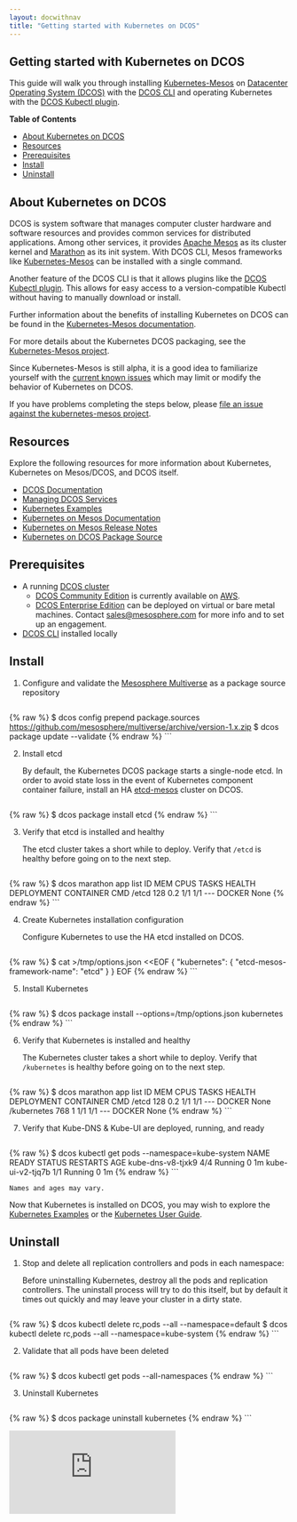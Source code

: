 ```yaml
---
layout: docwithnav
title: "Getting started with Kubernetes on DCOS"
---
```

<!-- BEGIN MUNGE: UNVERSIONED_WARNING -->


<!-- END MUNGE: UNVERSIONED_WARNING -->

Getting started with Kubernetes on DCOS
----------------------------------------

This guide will walk you through installing [Kubernetes-Mesos](https://github.com/mesosphere/kubernetes-mesos) on [Datacenter Operating System (DCOS)](https://mesosphere.com/product/) with the [DCOS CLI](https://github.com/mesosphere/dcos-cli) and operating Kubernetes with the [DCOS Kubectl plugin](https://github.com/mesosphere/dcos-kubectl).

**Table of Contents**
<!-- BEGIN MUNGE: GENERATED_TOC -->

  - [About Kubernetes on DCOS](#about-kubernetes-on-dcos)
  - [Resources](#resources)
  - [Prerequisites](#prerequisites)
  - [Install](#install)
  - [Uninstall](#uninstall)

<!-- END MUNGE: GENERATED_TOC -->


## About Kubernetes on DCOS

DCOS is system software that manages computer cluster hardware and software resources and provides common services for distributed applications. Among other services, it provides [Apache Mesos](http://mesos.apache.org/) as its cluster kernel and [Marathon](https://mesosphere.github.io/marathon/) as its init system. With DCOS CLI, Mesos frameworks like [Kubernetes-Mesos](https://github.com/mesosphere/kubernetes-mesos) can be installed with a single command.

Another feature of the DCOS CLI is that it allows plugins like the [DCOS Kubectl plugin](https://github.com/mesosphere/dcos-kubectl). This allows for easy access to a version-compatible Kubectl without having to manually download or install.

Further information about the benefits of installing Kubernetes on DCOS can be found in the [Kubernetes-Mesos documentation](https://releases.k8s.io/release-1.1/contrib/mesos/README.md).

For more details about the Kubernetes DCOS packaging, see the [Kubernetes-Mesos project](https://github.com/mesosphere/kubernetes-mesos).

Since Kubernetes-Mesos is still alpha, it is a good idea to familiarize yourself with the [current known issues](https://releases.k8s.io/release-1.1/contrib/mesos/docs/issues.md) which may limit or modify the behavior of Kubernetes on DCOS.

If you have problems completing the steps below, please [file an issue against the kubernetes-mesos project](https://github.com/mesosphere/kubernetes-mesos/issues).


## Resources

Explore the following resources for more information about Kubernetes, Kubernetes on Mesos/DCOS, and DCOS itself.

- [DCOS Documentation](https://docs.mesosphere.com/)
- [Managing DCOS Services](https://docs.mesosphere.com/services/kubernetes/)
- [Kubernetes Examples](../../examples/README.html)
- [Kubernetes on Mesos Documentation](https://releases.k8s.io/release-1.1/contrib/mesos/README.md)
- [Kubernetes on Mesos Release Notes](https://github.com/mesosphere/kubernetes-mesos/releases)
- [Kubernetes on DCOS Package Source](https://github.com/mesosphere/kubernetes-mesos)


## Prerequisites

- A running [DCOS cluster](https://mesosphere.com/product/)
  - [DCOS Community Edition](https://docs.mesosphere.com/install/) is currently available on [AWS](https://mesosphere.com/amazon/).
  - [DCOS Enterprise Edition](https://mesosphere.com/product/) can be deployed on virtual or bare metal machines. Contact sales@mesosphere.com for more info and to set up an engagement.
- [DCOS CLI](https://docs.mesosphere.com/install/cli/) installed locally


## Install

1. Configure and validate the [Mesosphere Multiverse](https://github.com/mesosphere/multiverse) as a package source repository

    ```
{% raw %}
    $ dcos config prepend package.sources https://github.com/mesosphere/multiverse/archive/version-1.x.zip
    $ dcos package update --validate
{% endraw %}
    ```

2. Install etcd

    By default, the Kubernetes DCOS package starts a single-node etcd. In order to avoid state loss in the event of Kubernetes component container failure, install an HA [etcd-mesos](https://github.com/mesosphere/etcd-mesos) cluster on DCOS.

    ```
{% raw %}
    $ dcos package install etcd
{% endraw %}
    ```

3. Verify that etcd is installed and healthy

    The etcd cluster takes a short while to deploy. Verify that `/etcd` is healthy before going on to the next step.

    ```
{% raw %}
    $ dcos marathon app list
    ID           MEM  CPUS  TASKS  HEALTH  DEPLOYMENT  CONTAINER  CMD
    /etcd        128  0.2    1/1    1/1       ---        DOCKER   None
{% endraw %}
    ```

4. Create Kubernetes installation configuration

    Configure Kubernetes to use the HA etcd installed on DCOS.

    ```
{% raw %}
    $ cat >/tmp/options.json <<EOF
    {
      "kubernetes": {
        "etcd-mesos-framework-name": "etcd"
      }
    }
    EOF
{% endraw %}
    ```

5. Install Kubernetes

    ```
{% raw %}
    $ dcos package install --options=/tmp/options.json kubernetes
{% endraw %}
    ```

6. Verify that Kubernetes is installed and healthy

    The Kubernetes cluster takes a short while to deploy. Verify that `/kubernetes` is healthy before going on to the next step.

    ```
{% raw %}
    $ dcos marathon app list
    ID           MEM  CPUS  TASKS  HEALTH  DEPLOYMENT  CONTAINER  CMD
    /etcd        128  0.2    1/1    1/1       ---        DOCKER   None
    /kubernetes  768   1     1/1    1/1       ---        DOCKER   None
{% endraw %}
    ```

7. Verify that Kube-DNS & Kube-UI are deployed, running, and ready

    ```
{% raw %}
    $ dcos kubectl get pods --namespace=kube-system
    NAME                READY     STATUS    RESTARTS   AGE
    kube-dns-v8-tjxk9   4/4       Running   0          1m
    kube-ui-v2-tjq7b    1/1       Running   0          1m
{% endraw %}
    ```

    Names and ages may vary.


Now that Kubernetes is installed on DCOS, you may wish to explore the [Kubernetes Examples](../../examples/README.html) or the [Kubernetes User Guide](../user-guide/README.html).


## Uninstall

1. Stop and delete all replication controllers and pods in each namespace:

    Before uninstalling Kubernetes, destroy all the pods and replication controllers. The uninstall process will try to do this itself, but by default it times out quickly and may leave your cluster in a dirty state.

    ```
{% raw %}
    $ dcos kubectl delete rc,pods --all --namespace=default
    $ dcos kubectl delete rc,pods --all --namespace=kube-system
{% endraw %}
    ```

2. Validate that all pods have been deleted

    ```
{% raw %}
    $ dcos kubectl get pods --all-namespaces
{% endraw %}
    ```

3. Uninstall Kubernetes

    ```
{% raw %}
    $ dcos package uninstall kubernetes
{% endraw %}
    ```




<!-- BEGIN MUNGE: IS_VERSIONED -->
<!-- TAG IS_VERSIONED -->
<!-- END MUNGE: IS_VERSIONED -->


<!-- BEGIN MUNGE: GENERATED_ANALYTICS -->
[![Analytics](https://kubernetes-site.appspot.com/UA-36037335-10/GitHub/docs/getting-started-guides/dcos.md?pixel)]()
<!-- END MUNGE: GENERATED_ANALYTICS -->

